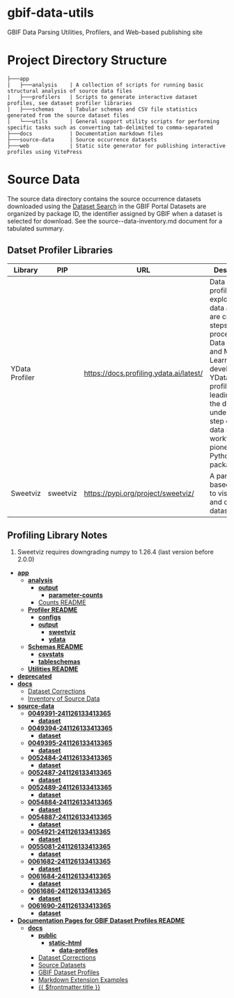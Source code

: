 # gbif-data-utils
GBIF Data Parsing Utilities, Profilers, and Web-based publishing site

# Project Directory Structure
```
├───app
|   ├───analysis    | A collection of scripts for running basic structural analysis of source data files
|   ├───profilers   | Scripts to generate interactive dataset profiles, see dataset profiler libraries
|   ├───schemas     | Tabular schemas and CSV file statistics generated from the source dataset files
|   └───utils       | General support utility scripts for performing specific tasks such as converting tab-delimited to comma-separated
├───docs            | Documentation markdown files
├───source-data     | Source occurrence datasets
├───web             | Static site generator for publishing interactive profiles using VitePress
```

# Source Data
The source data directory contains the source occurrence datasets downloaded using the [Dataset Search](https://www.gbif.org/dataset/search) in the GBIF Portal
Datasets are organized by package ID, the identifier assigned by GBIF when a dataset is selected for download. See the source--data-inventory.md document for a tabulated summary.

## Datset Profiler Libraries
| Library | PIP                                         | URL                                       | Description                                                                                                                                                                                                                                                           | 
| -- |---------------------------------------------|-------------------------------------------|-----------------------------------------------------------------------------------------------------------------------------------------------------------------------------------------------------------------------------------------------------------------------|
| YData Profiler |                                             | https://docs.profiling.ydata.ai/latest/   | Data quality profiling and exploratory data analysis are crucial steps in the process of Data Science and Machine Learning development. YData-profiling is a leading tool in the data understanding step of the data science workflow as a pioneering Python package. |
| Sweetviz | sweetviz | https://pypi.org/project/sweetviz/        | A pandas-based library to visualize and compare datasets.                                                                                                                                                                                                             |

## Profiling Library Notes
1. Sweetviz requires downgrading numpy to 1.26.4 (last version before 2.0.0)

<!-- tree generated by markdown-notes-tree starts here -->

- [**app**](app)
    - [**analysis**](app/analysis)
        - [**output**](app/analysis/output)
            - [**parameter-counts**](app/analysis/output/parameter-counts)
        - [Counts README](app/analysis/count_README.md)
    - [**Profiler README**](app/profiler)
        - [**configs**](app/profiler/configs)
        - [**output**](app/profiler/output)
            - [**sweetviz**](app/profiler/output/sweetviz)
            - [**ydata**](app/profiler/output/ydata)
    - [**Schemas README**](app/schemas)
        - [**csvstats**](app/schemas/csvstats)
        - [**tableschemas**](app/schemas/tableschemas)
    - [**Utilities README**](app/utils)
- [**deprecated**](deprecated)
- [**docs**](docs)
    - [Dataset Corrections](docs/dataset_corrections.md)
    - [Inventory of Source Data](docs/source-data-inventory.md)
- [**source-data**](source-data)
    - [**0049391-241126133413365**](source-data/0049391-241126133413365)
        - [**dataset**](source-data/0049391-241126133413365/dataset)
    - [**0049394-241126133413365**](source-data/0049394-241126133413365)
        - [**dataset**](source-data/0049394-241126133413365/dataset)
    - [**0049395-241126133413365**](source-data/0049395-241126133413365)
        - [**dataset**](source-data/0049395-241126133413365/dataset)
    - [**0052484-241126133413365**](source-data/0052484-241126133413365)
        - [**dataset**](source-data/0052484-241126133413365/dataset)
    - [**0052487-241126133413365**](source-data/0052487-241126133413365)
        - [**dataset**](source-data/0052487-241126133413365/dataset)
    - [**0052489-241126133413365**](source-data/0052489-241126133413365)
        - [**dataset**](source-data/0052489-241126133413365/dataset)
    - [**0054884-241126133413365**](source-data/0054884-241126133413365)
        - [**dataset**](source-data/0054884-241126133413365/dataset)
    - [**0054887-241126133413365**](source-data/0054887-241126133413365)
        - [**dataset**](source-data/0054887-241126133413365/dataset)
    - [**0054921-241126133413365**](source-data/0054921-241126133413365)
        - [**dataset**](source-data/0054921-241126133413365/dataset)
    - [**0055081-241126133413365**](source-data/0055081-241126133413365)
        - [**dataset**](source-data/0055081-241126133413365/dataset)
    - [**0061682-241126133413365**](source-data/0061682-241126133413365)
        - [**dataset**](source-data/0061682-241126133413365/dataset)
    - [**0061684-241126133413365**](source-data/0061684-241126133413365)
        - [**dataset**](source-data/0061684-241126133413365/dataset)
    - [**0061686-241126133413365**](source-data/0061686-241126133413365)
        - [**dataset**](source-data/0061686-241126133413365/dataset)
    - [**0061690-241126133413365**](source-data/0061690-241126133413365)
        - [**dataset**](source-data/0061690-241126133413365/dataset)
- [**Documentation Pages for GBIF Dataset Profiles README**](web)
    - [**docs**](web/docs)
        - [**public**](web/docs/public)
            - [**static-html**](web/docs/public/static-html)
                - [**data-profiles**](web/docs/public/static-html/data-profiles)
        - [Dataset Corrections](web/docs/dataset-corrections.md)
        - [Source Datasets](web/docs/dataset-profiles-table.md)
        - [GBIF Dataset Profiles](web/docs/README)
        - [Markdown Extension Examples](web/docs/markdown-examples.md)
        - [{{ $frontmatter.title }}](web/docs/source-data-inventory.md)

<!-- tree generated by markdown-notes-tree ends here -->
